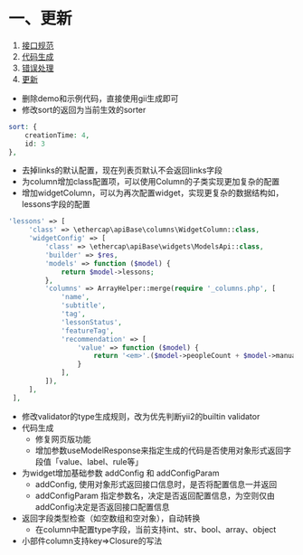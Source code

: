 # 一、更新

1. [接口规范](接口规范.md)
2. [代码生成](代码生成.md)
2. [错误处理](错误处理.md)
2. [更新](更新.md)

- 删除demo和示例代码，直接使用gii生成即可
- 修改sort的返回为当前生效的sorter
```php
sort: {
    creationTime: 4,
    id: 3
},
```
- 去掉links的默认配置，现在列表页默认不会返回links字段
- 为column增加class配置项，可以使用Column的子类实现更加复杂的配置
- 增加widgetColumn，可以为再次配置widget，实现更复杂的数据结构如，lessons字段的配置
```php
'lessons' => [
     'class' => \ethercap\apiBase\columns\WidgetColumn::class,
     'widgetConfig' => [
         'class' => \ethercap\apiBase\widgets\ModelsApi::class,
         'builder' => $res,
         'models' => function ($model) {
             return $model->lessons;
         },
         'columns' => ArrayHelper::merge(require '_columns.php', [
             'name',
             'subtitle',
             'tag',
             'lessonStatus',
             'featureTag',
             'recommendation' => [
                 'value' => function ($model) {
                     return '<em>'.($model->peopleCount + $model->manuallyPeopleCount).'</em>位创业者已学习'.($model->recommendation ? " | {$model->recommendation}" : '');
                 }
             ],
         ]),
     ],
 ],
```
- 修改validator的type生成规则，改为优先判断yii2的builtin validator
- 代码生成
  - 修复网页版功能
  - 增加参数useModelResponse来指定生成的代码是否使用对象形式返回字段值「value、label、rule等」
- 为widget增加基础参数 addConfig 和 addConfigParam
  - addConfig, 使用对象形式返回接口信息时，是否将配置信息一并返回
  - addConfigParam 指定参数名，决定是否返回配置信息，为空则仅由addConfig决定是否返回接口配置信息
- 返回字段类型检查（如空数组和空对象），自动转换
  - 在column中配置type字段，当前支持int、str、bool、array、object
- 小部件column支持key=>Closure的写法
